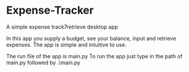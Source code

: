 # Expense-Tracker
A simple expense track7retrieve desktop app

In this app you supply a budget, see your balance, input and retrieve expenses. 
The app is simple and intuitive to use.

The run file of the app is main.py
To run the app just type in the path of main.py followed by .\main.py
